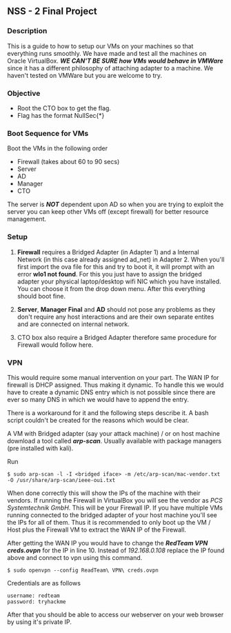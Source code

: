 ## NSS - 2 Final Project

### Description
This is a guide to how to setup our VMs on your machines so that everything runs smoothly. We have made and test all the machines on Oracle VirtualBox. _**WE CAN'T BE SURE how VMs would behave in VMWare**_ since it has a different philosophy of attaching adapter to a machine. We haven't tested on VMWare but you are welcome to try.

### Objective

- Root the CTO box to get the flag.
- Flag has the format NullSec{*}

### Boot Sequence for VMs

Boot the VMs in the following order

- Firewall (takes about 60 to 90 secs)
- Server
- AD
- Manager
- CTO

The server is _**NOT**_ dependent upon AD so when you are trying to exploit the server you can keep other VMs off (except firewall) for better resource management.


### Setup

1. **Firewall** requires a Bridged Adapter (in Adapter 1) and a Internal Network (in this case already assigned ad_net) in Adapter 2. When you'll first import the ova file for this and try to boot it, it will prompt with an error __wlo1 not found__. For this you just have to assign the bridged adapter your physical laptop/desktop wifi NIC which you have installed. You can choose it from the drop down menu. After this everything should boot fine.

2. **Server**, **Manager Final** and **AD** should not pose any problems as they don't require any host interactions and are their own separate entites and are connected on internal network.

3. CTO box also require a Bridged Adapter therefore same procedure for Firewall would follow here.


### VPN
This would require some manual intervention on your part. The WAN IP for firewall is DHCP assigned. Thus making it dynamic. To handle this we would have to create a dynamic DNS entry which is not possible since there are ever so many DNS in which we would have to append the entry.

There is a workaround for it and the following steps describe it. A bash script couldn't be created for the reasons which would be clear.

A VM with Bridged adapter (say your attack machine) / or on host machine download a tool called __*arp-scan*__. Usually available with package managers (pre installed with kali).

Run
```
$ sudo arp-scan -l -I <bridged iface> -m /etc/arp-scan/mac-vendor.txt -O /usr/share/arp-scan/ieee-oui.txt
```

When done correctly this will show the IPs of the machine with their vendors. If running the Firewall in VirtualBox you will see the vendor as *PCS Systemtechnik GmbH*. This will be your Firewall IP. If you have multiple VMs running connected to the bridged adapter of your host machine you'll see the IPs for all of them. Thus it is recommended to only boot up the VM / Host plus the Firewall VM to extract the WAN IP of the Firewall.


After getting the WAN IP you would have to change the *__RedTeam VPN creds.ovpn__* for the IP in line 10. Instead of *192.168.0.108* replace the IP found above and connect to vpn using this command.


```
$ sudo openvpn --config ReadTeam\ VPN\ creds.ovpn
```


Credentials are as follows
```
username: redteam
password: tryhackme
```

After that you should be able to access our webserver on your web browser by using it's private IP.








